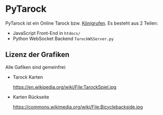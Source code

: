 # PyTarock

PyTarock ist ein Online Tarock bzw. [Königrufen](https://de.wikipedia.org/wiki/K%C3%B6nigrufen).
Es besteht aus 2 Teilen:
* JavaScript Front-End in `htdocs/`
* Python WebSocket Backend `TarockWSServer.py`

## Lizenz der Grafiken

Alle Gafiken sind gemeinfrei:

* Tarock Karten
  
  https://en.wikipedia.org/wiki/File:TarockSpiel.jpg

* Karten Rückseite
  
  https://commons.wikimedia.org/wiki/File:Bicyclebackside.jpg